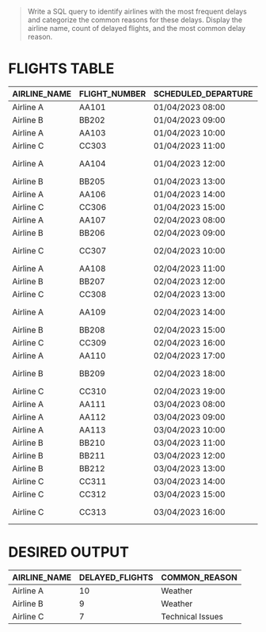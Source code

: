 > Write a SQL query to identify airlines with the most frequent delays and categorize the common reasons for these delays. 
Display the airline name, count of delayed flights, and the most common delay reason.

# FLIGHTS TABLE
|AIRLINE_NAME|FLIGHT_NUMBER|SCHEDULED_DEPARTURE|ACTUAL_DEPARTURE|DELAY_REASON       |
|------------|-------------|-------------------|----------------|-------------------|
|Airline A   |AA101        |01/04/2023 08:00   |01/04/2023 08:30|Weather            |
|Airline B   |BB202        |01/04/2023 09:00   |01/04/2023 09:45|Technical Issues   |
|Airline A   |AA103        |01/04/2023 10:00   |01/04/2023 10:15|Operational        |
|Airline C   |CC303        |01/04/2023 11:00   |01/04/2023 11:00| -                 |
|Airline A   |AA104        |01/04/2023 12:00   |01/04/2023 12:50|Air Traffic Control|
|Airline B   |BB205        |01/04/2023 13:00   |01/04/2023 13:30|Weather            |
|Airline A   |AA106        |01/04/2023 14:00   |01/04/2023 14:05| -                 |
|Airline C   |CC306        |01/04/2023 15:00   |01/04/2023 15:20|Technical Issues   |
|Airline A   |AA107        |02/04/2023 08:00   |02/04/2023 08:20|Operational        |
|Airline B   |BB206        |02/04/2023 09:00   |02/04/2023 09:35|Weather            |
|Airline C   |CC307        |02/04/2023 10:00   |02/04/2023 10:30|Air Traffic Control|
|Airline A   |AA108        |02/04/2023 11:00   |02/04/2023 11:45|Technical Issues   |
|Airline B   |BB207        |02/04/2023 12:00   |02/04/2023 12:25|Operational        |
|Airline C   |CC308        |02/04/2023 13:00   |02/04/2023 13:15|Weather            |
|Airline A   |AA109        |02/04/2023 14:00   |02/04/2023 14:30|Air Traffic Control|
|Airline B   |BB208        |02/04/2023 15:00   |02/04/2023 15:40|Technical Issues   |
|Airline C   |CC309        |02/04/2023 16:00   |02/04/2023 16:20|Operational        |
|Airline A   |AA110        |02/04/2023 17:00   |02/04/2023 17:15|Weather            |
|Airline B   |BB209        |02/04/2023 18:00   |02/04/2023 18:30|Air Traffic Control|
|Airline C   |CC310        |02/04/2023 19:00   |02/04/2023 19:05| -                 |
|Airline A   |AA111        |03/04/2023 08:00   |03/04/2023 08:20|Weather            |
|Airline A   |AA112        |03/04/2023 09:00   |03/04/2023 09:30|Weather            |
|Airline A   |AA113        |03/04/2023 10:00   |03/04/2023 10:10|Operational        |
|Airline B   |BB210        |03/04/2023 11:00   |03/04/2023 11:15|Technical Issues   |
|Airline B   |BB211        |03/04/2023 12:00   |03/04/2023 12:30|Weather            |
|Airline B   |BB212        |03/04/2023 13:00   |03/04/2023 13:05|Weather            |
|Airline C   |CC311        |03/04/2023 14:00   |03/04/2023 14:25|Technical Issues   |
|Airline C   |CC312        |03/04/2023 15:00   |03/04/2023 15:30|Technical Issues   |
|Airline C   |CC313        |03/04/2023 16:00   |03/04/2023 16:10|Air Traffic Control|

# DESIRED OUTPUT
|AIRLINE_NAME|DELAYED_FLIGHTS|COMMON_REASON   |
|------------|---------------|----------------|
|Airline A   |10             |Weather         |
|Airline B   |9              |Weather         |
|Airline C   |7              |Technical Issues|
